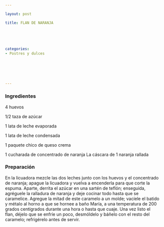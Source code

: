 ```yaml
---

layout: post

title: FLAN DE NARANJA





categories:
- Postres y dulces






---
```


<h3>Ingredientes</h3>

4 huevos

1/2 taza de azúcar

1 lata de leche evaporada

1 lata de leche condensada

1 paquete chico de queso crema

1 cucharada de concentrado de naranja La cáscara de 1 naranja rallada

<h3>Preparación</h3>

En la licuadora mezcle las dos leches junto con los huevos y el concentrado de naranja; apague la licuadora y vuelva a encenderla para que corte la espuma. Aparte, derrita el azúcar en una sartén de teflón; enseguida, agréguele la ralladura de naranja y deje cocinar todo hasta que se caramelice. Agregue la mitad de este caramelo a un molde; vacíele el batido y métalo al horno a que se hornee a baño María, a una temperatura de 200 grados centígrados durante una hora o hasta que cuaje. Una vez listo el flan, déjelo que se enfríe un poco, desmóldelo y báñelo con el resto del caramelo; refrigérelo antes de servir.